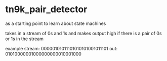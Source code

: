 # tn9k_pair_detector
as a starting point to learn about state machines

takes in a stream of 0s and 1s and makes output high if there is a pair of 0s or 1s in the stream

example
stream: 00000101011101010101001011101
   out: 01010000001000000000010001000

